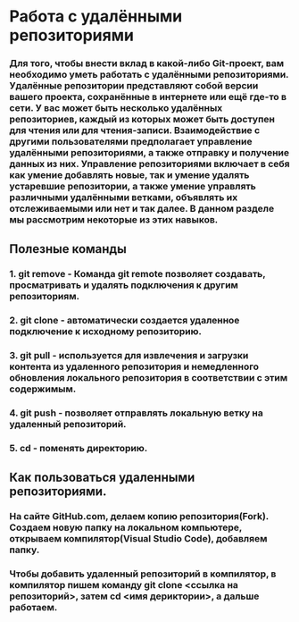  # Работа с удалёнными репозиториями 

 ### Для того, чтобы внести вклад в какой-либо Git-проект, вам необходимо уметь работать с удалёнными репозиториями. Удалённые репозитории представляют собой версии вашего проекта, сохранённые в интернете или ещё где-то в сети. У вас может быть несколько удалённых репозиториев, каждый из которых может быть доступен для чтения или для чтения-записи. Взаимодействие с другими пользователями предполагает управление удалёнными репозиториями, а также отправку и получение данных из них. Управление репозиториями включает в себя как умение добавлять новые, так и умение удалять устаревшие репозитории, а также умение управлять различными удалёнными ветками, объявлять их отслеживаемыми или нет и так далее. В данном разделе мы рассмотрим некоторые из этих навыков.

 ## Полезные команды 

 ### 1. git remove - Команда git remote позволяет создавать, просматривать и удалять подключения к другим репозиториям.
 ### 2. git clone - автоматически создается удаленное подключение к исходному репозиторию.
 ### 3. git pull - используется для извлечения и загрузки контента из удаленного репозитория и немедленного обновления локального репозитория в соответствии с этим содержимым.
 ### 4.  git push - позволяет отправлять локальную ветку на удаленный репозиторий.
 ### 5. cd - поменять директорию.

 ## Как пользоваться удаленными репозиториями.

### На сайте GitHub.com, делаем копию репозитория(Fork). Создаем новую папку на локальном компьютере, открываем компилятор(Visual Studio Code), добавляем папку.
### Чтобы добавить удаленный репозиторий в компилятор, в компилятор пишем команду git clone <ссылка на репозиторий>, затем cd <имя дериктории>, а дальше работаем.